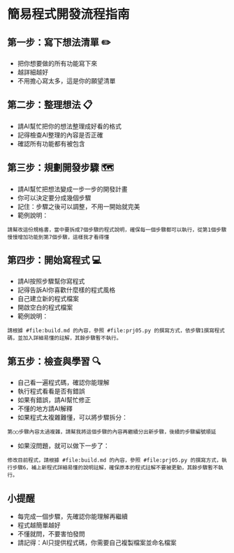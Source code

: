 # 簡易程式開發流程指南

## 第一步：寫下想法清單 ✏️

- 把你想要做的所有功能寫下來
- 越詳細越好
- 不用擔心寫太多，這是你的願望清單

## 第二步：整理想法 📋

- 請AI幫忙把你的想法整理成好看的格式
- 記得檢查AI整理的內容是否正確
- 確認所有功能都有被包含

## 第三步：規劃開發步驟 🗺️

- 請AI幫忙把想法變成一步一步的開發計畫
- 你可以決定要分成幾個步驟
- 記住：步驟之後可以調整，不用一開始就完美
- 範例說明：

```text
請幫改這份規格書，當中要拆成7個步驟的程式說明，確保每一個步驟都可以執行，從第1個步驟慢慢增加功能到第7個步驟，這樣我才看得懂
```

## 第四步：開始寫程式 💻

- 請AI按照步驟幫你寫程式
- 記得告訴AI你喜歡什麼樣的程式風格
- 自己建立新的程式檔案
- 開啟空白的程式檔案
- 範例說明：

```text
請根據 #file:build.md 的內容，參照 #file:prj05.py 的撰寫方式，依步驟1撰寫程式碼，並加入詳細易懂的註解，其餘步驟暫不執行。
```

## 第五步：檢查與學習 🔍

- 自己看一遍程式碼，確認你能理解
- 執行程式看看是否有錯誤
- 如果有錯誤，請AI幫忙修正
- 不懂的地方請AI解釋
- 如果程式太複雜難懂，可以將步驟拆分：

```text
第○○步驟內容太過複雜，請幫我將這個步驟的內容再繼續分出新步驟，後續的步驟編號順延
```

- 如果沒問題，就可以做下一步了：

```text
修改目前程式，請根據 #file:build.md 的內容，參照 #file:prj05.py 的撰寫方式，執行步驟6，補上新程式詳細易懂的說明註解，確保原本的程式註解不要被更動，其餘步驟暫不執行。
```

## 小提醒

- 每完成一個步驟，先確認你能理解再繼續
- 程式越簡單越好
- 不懂就問，不要害怕發問
- 請記得：AI只提供程式碼，你需要自己複製檔案並命名檔案